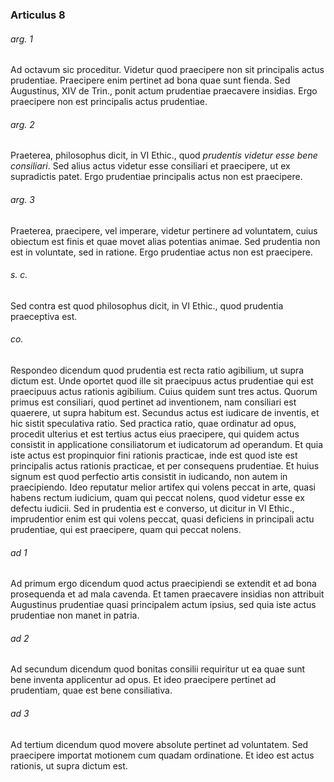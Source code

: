 ### Articulus 8

###### arg. 1
Ad octavum sic proceditur. Videtur quod praecipere non sit principalis actus prudentiae. Praecipere enim pertinet ad bona quae sunt fienda. Sed Augustinus, XIV de Trin., ponit actum prudentiae praecavere insidias. Ergo praecipere non est principalis actus prudentiae.

###### arg. 2
Praeterea, philosophus dicit, in VI Ethic., quod *prudentis videtur esse bene consiliari*. Sed alius actus videtur esse consiliari et praecipere, ut ex supradictis patet. Ergo prudentiae principalis actus non est praecipere.

###### arg. 3
Praeterea, praecipere, vel imperare, videtur pertinere ad voluntatem, cuius obiectum est finis et quae movet alias potentias animae. Sed prudentia non est in voluntate, sed in ratione. Ergo prudentiae actus non est praecipere.

###### s. c.
Sed contra est quod philosophus dicit, in VI Ethic., quod prudentia praeceptiva est.

###### co.
Respondeo dicendum quod prudentia est recta ratio agibilium, ut supra dictum est. Unde oportet quod ille sit praecipuus actus prudentiae qui est praecipuus actus rationis agibilium. Cuius quidem sunt tres actus. Quorum primus est consiliari, quod pertinet ad inventionem, nam consiliari est quaerere, ut supra habitum est. Secundus actus est iudicare de inventis, et hic sistit speculativa ratio. Sed practica ratio, quae ordinatur ad opus, procedit ulterius et est tertius actus eius praecipere, qui quidem actus consistit in applicatione consiliatorum et iudicatorum ad operandum. Et quia iste actus est propinquior fini rationis practicae, inde est quod iste est principalis actus rationis practicae, et per consequens prudentiae. Et huius signum est quod perfectio artis consistit in iudicando, non autem in praecipiendo. Ideo reputatur melior artifex qui volens peccat in arte, quasi habens rectum iudicium, quam qui peccat nolens, quod videtur esse ex defectu iudicii. Sed in prudentia est e converso, ut dicitur in VI Ethic., imprudentior enim est qui volens peccat, quasi deficiens in principali actu prudentiae, qui est praecipere, quam qui peccat nolens.

###### ad 1
Ad primum ergo dicendum quod actus praecipiendi se extendit et ad bona prosequenda et ad mala cavenda. Et tamen praecavere insidias non attribuit Augustinus prudentiae quasi principalem actum ipsius, sed quia iste actus prudentiae non manet in patria.

###### ad 2
Ad secundum dicendum quod bonitas consilii requiritur ut ea quae sunt bene inventa applicentur ad opus. Et ideo praecipere pertinet ad prudentiam, quae est bene consiliativa.

###### ad 3
Ad tertium dicendum quod movere absolute pertinet ad voluntatem. Sed praecipere importat motionem cum quadam ordinatione. Et ideo est actus rationis, ut supra dictum est.

